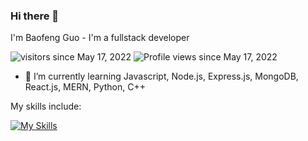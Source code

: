 ### Hi there 👋

I'm Baofeng Guo - I'm a fullstack developer

![visitors](https://visitor-badge.glitch.me/badge?page_id=magickw&left_color=green&right_color=red) since May 17, 2022
![Profile views](https://gpvc.arturio.dev/magickw) since May 17, 2022


- 🌱 I’m currently learning Javascript, Node.js, Express.js, MongoDB, React.js, MERN, Python, C++

My skills include:

[![My Skills](https://skillicons.dev/icons?i=html,css,js,jquery,mysql,mongodb,nodejs,react,redux,regex,express,bootstrap,git,graphql,materialui,tailwind,vscode&perline=10)](https://skillicons.dev)
